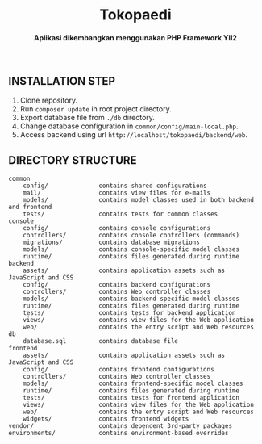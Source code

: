 <p align="center">
    <h1 align="center">Tokopaedi</h1>
    <h4 align="center">Aplikasi dikembangkan menggunakan PHP Framework YII2</h4>
    <br>
</p>

INSTALLATION STEP
-------------------
1. Clone repository.
2. Run ```composer update``` in root project directory.
3. Export database file from ```./db``` directory.
4. Change database configuration in ```common/config/main-local.php```.
5. Access backend using url ```http://localhost/tokopaedi/backend/web```.


DIRECTORY STRUCTURE
-------------------

```
common
    config/              contains shared configurations
    mail/                contains view files for e-mails
    models/              contains model classes used in both backend and frontend
    tests/               contains tests for common classes    
console
    config/              contains console configurations
    controllers/         contains console controllers (commands)
    migrations/          contains database migrations
    models/              contains console-specific model classes
    runtime/             contains files generated during runtime
backend
    assets/              contains application assets such as JavaScript and CSS
    config/              contains backend configurations
    controllers/         contains Web controller classes
    models/              contains backend-specific model classes
    runtime/             contains files generated during runtime
    tests/               contains tests for backend application    
    views/               contains view files for the Web application
    web/                 contains the entry script and Web resources
db
    database.sql         contains database file
frontend
    assets/              contains application assets such as JavaScript and CSS
    config/              contains frontend configurations
    controllers/         contains Web controller classes
    models/              contains frontend-specific model classes
    runtime/             contains files generated during runtime
    tests/               contains tests for frontend application
    views/               contains view files for the Web application
    web/                 contains the entry script and Web resources
    widgets/             contains frontend widgets
vendor/                  contains dependent 3rd-party packages
environments/            contains environment-based overrides
```
